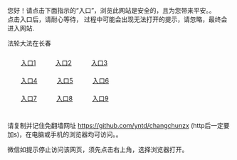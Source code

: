 您好！请点击下面指示的“入口”，浏览此网站是安全的，且为您带来平安。。 <br/>
点击入口后，请耐心等待， 过程中可能会出现无法打开的提示，请忽略，最终会进入网站. </br>

法轮大法在长春<br/>
<div style="padding:10px"><a style="margin:20px" target="_blank" href="https://dbzhj6qz2ornx.cloudfront.net/2Qpsp?mijjuahe" id="ccLink1" rel="nofollow">入口1</a> <a target="_blank" style="margin:20px" href="https://d2pxua6wmgb9fe.cloudfront.net/2Qpsp?tgbkrb" id="ccLink2" rel="nofollow">入口2</a> <a style="margin:20px" target="_blank" href="https://d19oyrighssuwy.cloudfront.net/2Qpsp?dqbgjt" id="ccLink3" rel="nofollow">入口3</a></div>

<div style="padding:10px" ><a style="margin:20px" target="_blank" href="https://dbzhj6qz2ornx.cloudfront.net/2Qpsp?mijjuahe" id="ccLink4" rel="nofollow">入口4</a> <a style="margin:20px" href="https://d2pxua6wmgb9fe.cloudfront.net/2Qpsp?tgbkrb" target="_blank" id="ccLink5" rel="nofollow">入口5</a> <a style="margin:20px" href="https://d19oyrighssuwy.cloudfront.net/2Qpsp?dqbgjt" target="_blank" id="ccLink6" rel="nofollow">入口6</a></div>

<div style="padding:10px"><a style="margin:20px" target="_blank" href="https://dbzhj6qz2ornx.cloudfront.net/2Qpsp?mijjuahe" id="ccLink7" rel="nofollow">入口7</a> <a style="margin:20px" href="https://d2pxua6wmgb9fe.cloudfront.net/2Qpsp?tgbkrb" target="_blank" id="ccLink8" rel="nofollow">入口8</a> <a style="margin:20px" target="_blank" href="https://d19oyrighssuwy.cloudfront.net/2Qpsp?dqbgjt" id="ccLink9" rel="nofollow">入口9</a></div>

<br/>



请复制并记住免翻墙网址 https://github.com/yntd/changchunzx (http后一定要加s)，在电脑或手机的浏览器均可访问。。<br/>

微信如提示停止访问该网页，须先点击右上角，选择浏览器打开。
